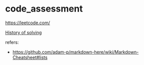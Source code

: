 # code_assessment

https://leetcode.com/


[History of solving](./History.md)

refers:
- https://github.com/adam-p/markdown-here/wiki/Markdown-Cheatsheet#lists
